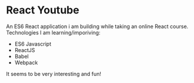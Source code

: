 # React Youtube

An ES6 React application i am building while taking an online React course. Technologies I am learning/imporiving:

- ES6 Javascript
- ReactJS
- Babel
- Webpack

It seems to be very interesting and fun!